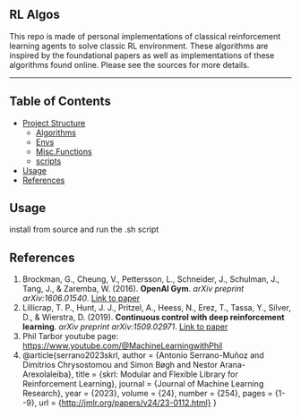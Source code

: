 ## RL Algos

This repo is made of personal implementations of classical reinforcement learning agents to solve classic RL environment. These algorithms are inspired by the foundational papers as well as implementations of these algorithms found online. Please see the sources for more details.

---

## Table of Contents

- [Project Structure](#project-structure)
  - [Algorithms](#algorithms)
  - [Envs](#envs)
  - [Misc.Functions](#miscfunctions)
  - [scripts](#scripts)
- [Usage](#getting-started)
- [References](#references)

## Usage


install from source and run the .sh script




## References

1. Brockman, G., Cheung, V., Pettersson, L., Schneider, J., Schulman, J., Tang, J., & Zaremba, W. (2016). **OpenAI Gym**. *arXiv preprint arXiv:1606.01540*. [Link to paper](https://arxiv.org/abs/1606.01540)
2. Lillicrap, T. P., Hunt, J. J., Pritzel, A., Heess, N., Erez, T., Tassa, Y., Silver, D., & Wierstra, D. (2019). **Continuous control with deep reinforcement learning**. *arXiv preprint arXiv:1509.02971*. [Link to paper](https://arxiv.org/abs/1509.02971)
3. Phil Tarbor youtube page: https://www.youtube.com/@MachineLearningwithPhil
4. @article{serrano2023skrl,
  author  = {Antonio Serrano-Muñoz and Dimitrios Chrysostomou and Simon Bøgh and Nestor Arana-Arexolaleiba},
  title   = {skrl: Modular and Flexible Library for Reinforcement Learning},
  journal = {Journal of Machine Learning Research},
  year    = {2023},
  volume  = {24},
  number  = {254},
  pages   = {1--9},
  url     = {http://jmlr.org/papers/v24/23-0112.html}
}

